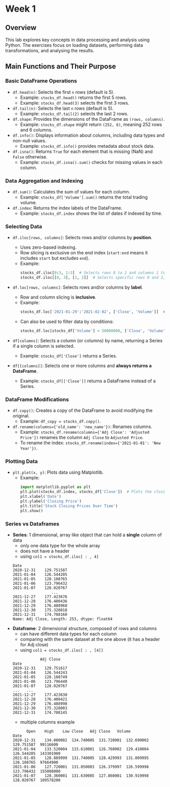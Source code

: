 # Week 1

## Overview
This lab explores key concepts in data processing and analysis using Python. The exercises focus on loading datasets, performing data transformations, and analysing the results.

## Main Functions and Their Purpose

### **Basic DataFrame Operations**
- `df.head(n)`: Selects the first `n` rows (default is 5).
  - Example: `stocks_df.head()` returns the first 5 rows.
  - Example: `stocks_df.head(3)` selects the first 3 rows.
- `df.tail(n)`: Selects the last `n` rows (default is 5).
  - Example: `stocks_df.tail(2)` selects the last 2 rows.
- `df.shape`: Provides the dimensions of the DataFrame as `(rows, columns)`.
  - Example: `stocks_df.shape` might return `(252, 6)`, meaning 252 rows and 6 columns.
- `df.info()`: Displays information about columns, including data types and non-null values.
  - Example: `stocks_df.info()` provides metadata about stock data.
- `df.isna()`: Returns `True` for each element that is missing (NaN) and `False` otherwise.
  - Example: `stocks_df.isna().sum()` checks for missing values in each column.

### **Data Aggregation and Indexing**
- `df.sum()`: Calculates the sum of values for each column.
  - Example: `stocks_df['Volume'].sum()` returns the total trading volume.
- `df.index`: Returns the index labels of the DataFrame.
  - Example: `stocks_df.index` shows the list of dates if indexed by time.

### **Selecting Data**
- `df.iloc[rows, columns]`: Selects rows and/or columns by **position**.
  - Uses zero-based indexing.
  - Row slicing is exclusive on the end index (`start:end` means it includes `start` but excludes `end`).
  - Example:
    ```python
    stocks_df.iloc[0:3, 1:3]  # Selects rows 0 to 2 and columns 1 to 2 (this is slicing)
    stocks_df.iloc[[0, 3], [1, 2]]  # Selects specific rows 0 and 3, and columns 1 and 2 (this is [inclusive, inclusive])
    ```

- `df.loc[rows, columns]`: Selects rows and/or columns by **label**.
  - Row and column slicing is **inclusive**.
  - Example:
    ```python
    stocks_df.loc['2021-01-29':'2021-02-02', ['Close', 'Volume']]  # Selects all rows within the date range, and 'Close' & 'Volume' columns
    ```
  - Can also be used to filter data by conditions:
    ```python
    stocks_df.loc[stocks_df['Volume'] > 50000000, ['Close', 'Volume']]  # Selects rows where Volume > 50M
    ```

- `df[columns]`: Selects a column (or columns) by name, returning a Series if a single column is selected.
  - Example: `stocks_df['Close']` returns a Series.
- `df[[columns]]`: Selects one or more columns and **always returns a DataFrame**.
  - Example: `stocks_df[['Close']]` returns a DataFrame instead of a Series.

### **DataFrame Modifications**
- `df.copy()`: Creates a copy of the DataFrame to avoid modifying the original.
  - Example: `df_copy = stocks_df.copy()`.
- `df.rename(columns={'old_name': 'new_name'})`: Renames columns.
  - Example: `stocks_df.rename(columns={'Adj Close': 'Adjusted Price'})` renames the column `Adj Close` to `Adjusted Price`.
  - To rename the index: `stocks_df.rename(index={'2021-01-01': 'New Year'})`.

### **Plotting Data**
- `plt.plot(x, y)`: Plots data using Matplotlib.
  - Example:
    ```python
    import matplotlib.pyplot as plt
    plt.plot(stocks_df.index, stocks_df['Close'])  # Plots the closing prices over time
    plt.xlabel('Date')
    plt.ylabel('Closing Price')
    plt.title('Stock Closing Prices Over Time')
    plt.show()
    ```
### **Series vs Dataframes**
- **Series**: 1 dimensional, array like object that can hold a **single** column of data
  - only one data type for the whole array
  - does not have a header
  - using `col1 = stocks_df.iloc[ : , 4]`
  ```
  Date
  2020-12-31    129.751587
  2021-01-04    126.544205
  2021-01-05    128.108765
  2021-01-06    123.796432
  2021-01-07    128.020767
                   ...    
  2021-12-27    177.423676
  2021-12-28    176.400436
  2021-12-29    176.488968
  2021-12-30    175.328018
  2021-12-31    174.708160
  Name: Adj Close, Length: 253, dtype: float64
  ```
- **Dataframe**: 2 dimensional structure, composed of rows and columns
  - can have different data types for each column
  - comparing with the same dataset at the one above (it has a header for Adj close)
  - using `col1 = stocks_df.iloc[ : , [4]]`
  ```
              Adj Close
  Date	
  2020-12-31	129.751617
  2021-01-04	126.544243
  2021-01-05	128.108749
  2021-01-06	123.796440
  2021-01-07	128.020767
  ...	...
  2021-12-27	177.423630
  2021-12-28	176.400421
  2021-12-29	176.488998
  2021-12-30	175.328003
  2021-12-31	174.708145
  ```
  - multiple columns example
  ```
    	Open	High	Low	Close	Adj Close	Volume
  Date						
  2020-12-31	134.080002	134.740005	131.720001	132.690002	129.751587	99116600
  2021-01-04	133.520004	133.610001	126.760002	129.410004	126.544205	143301900
  2021-01-05	128.889999	131.740005	128.429993	131.009995	128.108765	97664900
  2021-01-06	127.720001	131.050003	126.379997	126.599998	123.796432	155088000
  2021-01-07	128.360001	131.630005	127.860001	130.919998	128.020767	109578200
  ```
